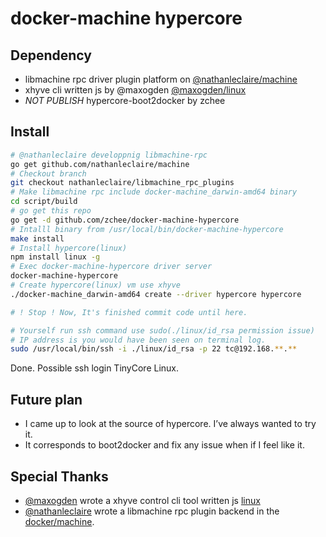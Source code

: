 # docker-machine hypercore

## Dependency

- libmachine rpc driver plugin platform on [@nathanleclaire/machine](https://github.com/nathanleclaire/machine)
- xhyve cli written js by @maxogden [@maxogden/linux](https://github.com/maxogden/linux)
- *NOT PUBLISH* hypercore-boot2docker by zchee

## Install

```bash
# @nathanleclaire developpnig libmachine-rpc
go get github.com/nathanleclaire/machine
# Checkout branch
git checkout nathanleclaire/libmachine_rpc_plugins
# Make libmachine rpc include docker-machine_darwin-amd64 binary
cd script/build
# go get this repo
go get -d github.com/zchee/docker-machine-hypercore
# Intalll binary from /usr/local/bin/docker-machine-hypercore
make install
# Install hypercore(linux)
npm install linux -g
# Exec docker-machine-hypercore driver server
docker-machine-hypercore
# Create hypercore(linux) vm use xhyve
./docker-machine_darwin-amd64 create --driver hypercore hypercore

# ! Stop ! Now, It's finished commit code until here.

# Yourself run ssh command use sudo(./linux/id_rsa permission issue)
# IP address is you would have been seen on terminal log.
sudo /usr/local/bin/ssh -i ./linux/id_rsa -p 22 tc@192.168.**.**
```
Done. Possible ssh login TinyCore Linux.

## Future plan
- I came up to look at the source of hypercore. I’ve always wanted to try it.
- It corresponds to boot2docker and fix any issue when if I feel like it.


## Special Thanks

- [@maxogden](https://github.com/maxogden) wrote a xhyve control cli tool written js [linux](https://github.com/maxogden/linux)
- [@nathanleclaire](https://github.com/nathanleclaire) wrote a libmachine rpc plugin backend in the [docker/machine](https://github.com/nathanleclaire/machine).
